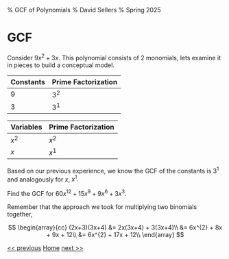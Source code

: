 % GCF of Polynomials
% David Sellers
% Spring 2025

# GCF

Consider $9x^2+3x$. This polynomial consists of 2 monomials, lets examine it in pieces to build a conceptual model.

| Constants | Prime Factorization |
| --------- | ------------------- |
| $9$       | $3^{2}$             |
| $3$       | $3^{1}$             |

| Variables | Prime Factorization |
| --------- | ------------------- |
| $x^{2}$   | $x^{2}$             |
| $x$       | $x^{1}$             |

Based on our previous experience, we know the GCF of the constants is $3^{1}$ and analogously for $x$, $x^{1}.$

Find the GCF for $60x^{12}+15x^{9} +9x^{6} + 3x^{3}.$

Remember that the approach we took for multiplying two binomials together,

$$
\begin{array}{cc}
(2x+3)(3x+4) &= 2x(3x+4) + 3(3x+4)\\
&= 6x^{2} + 8x + 9x + 12\\
&= 6x^{2} + 17x + 12\\
\end{array}
$$

[<< previous](../unit2/day6.html) [Home](../index.html) [next >>](day8.html)
